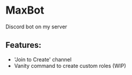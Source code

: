 # MaxBot
Discord bot on my server

## Features:
- 'Join to Create' channel
- Vanity command to create custom roles (WIP)
